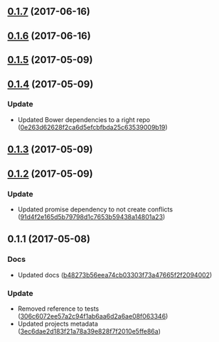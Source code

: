 <a name="0.1.7"></a>
## [0.1.7](https://github.com/advanced-rest-client/arc-polyfills/compare/0.1.5...v0.1.7) (2017-06-16)




<a name="0.1.6"></a>
## [0.1.6](https://github.com/advanced-rest-client/arc-polyfills/compare/0.1.5...v0.1.6) (2017-06-16)




<a name="0.1.5"></a>
## [0.1.5](https://github.com/advanced-rest-client/arc-polyfills/compare/0.1.4...v0.1.5) (2017-05-09)




<a name="0.1.4"></a>
## [0.1.4](https://github.com/advanced-rest-client/arc-polyfills/compare/0.1.3...v0.1.4) (2017-05-09)


### Update

* Updated Bower dependencies to a right repo ([0e263d62628f2ca6d5efcbfbda25c63539009b19](https://github.com/advanced-rest-client/arc-polyfills/commit/0e263d62628f2ca6d5efcbfbda25c63539009b19))



<a name="0.1.3"></a>
## [0.1.3](https://github.com/advanced-rest-client/arc-polyfills/compare/0.1.2...v0.1.3) (2017-05-09)




<a name="0.1.2"></a>
## [0.1.2](https://github.com/advanced-rest-client/arc-polyfills/compare/0.1.1...v0.1.2) (2017-05-09)


### Update

* Updated promise dependency to not create conflicts ([91d4f2e165d5b79798d1c7653b59438a14801a23](https://github.com/advanced-rest-client/arc-polyfills/commit/91d4f2e165d5b79798d1c7653b59438a14801a23))



<a name="0.1.1"></a>
## 0.1.1 (2017-05-08)


### Docs

* Updated docs ([b48273b56eea74cb03303f73a47665f2f2094002](https://github.com/advanced-rest-client/arc-polyfills/commit/b48273b56eea74cb03303f73a47665f2f2094002))

### Update

* Removed reference to tests ([306c6072ee57a2c94f1ab6aa6d2a6ae08f063346](https://github.com/advanced-rest-client/arc-polyfills/commit/306c6072ee57a2c94f1ab6aa6d2a6ae08f063346))
* Updated projects metadata ([3ec6dae2d183f21a78a39e828f7f2010e5ffe86a](https://github.com/advanced-rest-client/arc-polyfills/commit/3ec6dae2d183f21a78a39e828f7f2010e5ffe86a))



